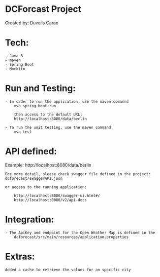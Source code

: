 # DCForcast Project
Created by: Duvelis Carao

# Tech:
	- Java 8
	- maven
	- Spring Boot
	- Mockito

# Run and Testing: 
	- In order to run the application, use the maven comannd
		mvn spring-boot:run
	
		then access to the default URL:
		http://localhost:8080/data/berlin
		
	- To run the unit testing, use the maven command
		mvn test


# API defined:
Example:
	http://localhost:8080/data/berlin

	For more detail, please check swagger file defined in the project:
	dcforecast/swaggerAPI.json
	
	or access to the running application:

		http://localhost:8080/swagger-ui.html#/
		http://localhost:8080/v2/api-docs


# Integration:
	- The ApiKey and endpoint for the Open Weather Map is defined in the 
		dcforecast/src/main/resources/application.properties	
	

# Extras:
	Added a cache to retrieve the values for an specific city
	